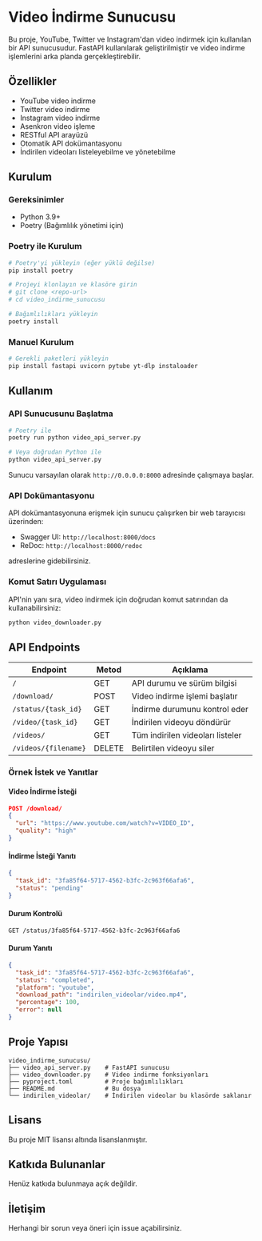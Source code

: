 # Video İndirme Sunucusu

Bu proje, YouTube, Twitter ve Instagram'dan video indirmek için kullanılan bir API sunucusudur. FastAPI kullanılarak geliştirilmiştir ve video indirme işlemlerini arka planda gerçekleştirebilir.

## Özellikler

- YouTube video indirme
- Twitter video indirme
- Instagram video indirme
- Asenkron video işleme
- RESTful API arayüzü
- Otomatik API dokümantasyonu
- İndirilen videoları listeleyebilme ve yönetebilme

## Kurulum

### Gereksinimler

- Python 3.9+
- Poetry (Bağımlılık yönetimi için)

### Poetry ile Kurulum

```bash
# Poetry'yi yükleyin (eğer yüklü değilse)
pip install poetry

# Projeyi klonlayın ve klasöre girin
# git clone <repo-url>
# cd video_indirme_sunucusu

# Bağımlılıkları yükleyin
poetry install
```

### Manuel Kurulum

```bash
# Gerekli paketleri yükleyin
pip install fastapi uvicorn pytube yt-dlp instaloader
```

## Kullanım

### API Sunucusunu Başlatma

```bash
# Poetry ile
poetry run python video_api_server.py

# Veya doğrudan Python ile
python video_api_server.py
```

Sunucu varsayılan olarak `http://0.0.0.0:8000` adresinde çalışmaya başlar.

### API Dokümantasyonu

API dokümantasyonuna erişmek için sunucu çalışırken bir web tarayıcısı üzerinden:

- Swagger UI: `http://localhost:8000/docs`
- ReDoc: `http://localhost:8000/redoc`

adreslerine gidebilirsiniz.

### Komut Satırı Uygulaması

API'nin yanı sıra, video indirmek için doğrudan komut satırından da kullanabilirsiniz:

```bash
python video_downloader.py
```

## API Endpoints

| Endpoint | Metod | Açıklama |
|----------|-------|----------|
| `/` | GET | API durumu ve sürüm bilgisi |
| `/download/` | POST | Video indirme işlemi başlatır |
| `/status/{task_id}` | GET | İndirme durumunu kontrol eder |
| `/video/{task_id}` | GET | İndirilen videoyu döndürür |
| `/videos/` | GET | Tüm indirilen videoları listeler |
| `/videos/{filename}` | DELETE | Belirtilen videoyu siler |

### Örnek İstek ve Yanıtlar

#### Video İndirme İsteği

```json
POST /download/
{
  "url": "https://www.youtube.com/watch?v=VIDEO_ID",
  "quality": "high"
}
```

#### İndirme İsteği Yanıtı

```json
{
  "task_id": "3fa85f64-5717-4562-b3fc-2c963f66afa6",
  "status": "pending"
}
```

#### Durum Kontrolü

```
GET /status/3fa85f64-5717-4562-b3fc-2c963f66afa6
```

#### Durum Yanıtı

```json
{
  "task_id": "3fa85f64-5717-4562-b3fc-2c963f66afa6",
  "status": "completed",
  "platform": "youtube",
  "download_path": "indirilen_videolar/video.mp4",
  "percentage": 100,
  "error": null
}
```

## Proje Yapısı

```
video_indirme_sunucusu/
├── video_api_server.py    # FastAPI sunucusu
├── video_downloader.py    # Video indirme fonksiyonları
├── pyproject.toml         # Proje bağımlılıkları
├── README.md              # Bu dosya
└── indirilen_videolar/    # İndirilen videolar bu klasörde saklanır
```

## Lisans

Bu proje MIT lisansı altında lisanslanmıştır.

## Katkıda Bulunanlar

Henüz katkıda bulunmaya açık değildir.

## İletişim

Herhangi bir sorun veya öneri için issue açabilirsiniz.